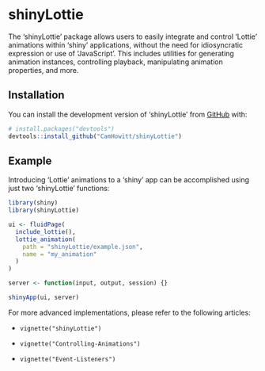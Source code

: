 
<!-- README.md is generated from README.Rmd. Please edit that file -->

# shinyLottie

<!-- badges: start -->
<!-- badges: end -->

The ‘shinyLottie’ package allows users to easily integrate and control
‘Lottie’ animations within ‘shiny’ applications, without the need for
idiosyncratic expression or use of ‘JavaScript’. This includes utilities
for generating animation instances, controlling playback, manipulating
animation properties, and more.

## Installation

You can install the development version of ‘shinyLottie’ from
[GitHub](https://github.com/) with:

``` r
# install.packages("devtools")
devtools::install_github("CamHowitt/shinyLottie")
```

## Example

Introducing ‘Lottie’ animations to a ‘shiny’ app can be accomplished
using just two ‘shinyLottie’ functions:

``` r
library(shiny)
library(shinyLottie)

ui <- fluidPage(
  include_lottie(),
  lottie_animation(
    path = "shinyLottie/example.json",
    name = "my_animation"
  )
)

server <- function(input, output, session) {}

shinyApp(ui, server)
```

For more advanced implementations, please refer to the following
articles:

- `vignette("shinyLottie")`

- `vignette("Controlling-Animations")`

- `vignette("Event-Listeners")`
